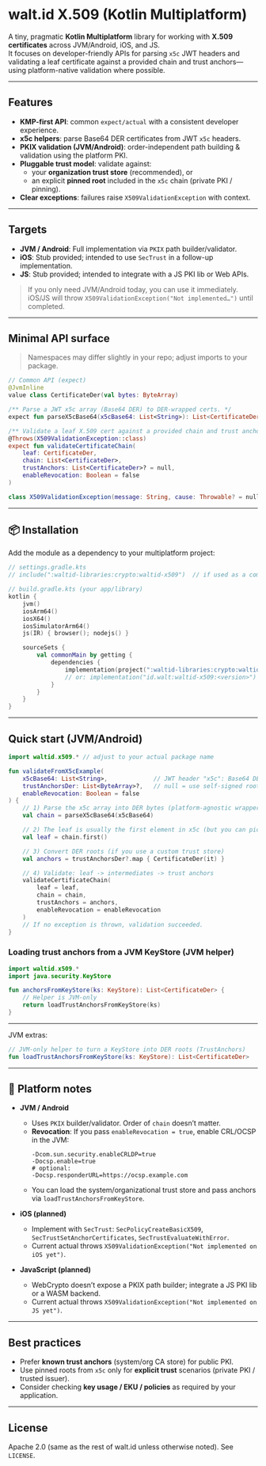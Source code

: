 # walt.id X.509 (Kotlin Multiplatform)

A tiny, pragmatic **Kotlin Multiplatform** library for working with **X.509 certificates** across JVM/Android, iOS, and JS.  
It focuses on developer-friendly APIs for parsing `x5c` JWT headers and validating a leaf certificate against a provided chain and trust anchors—using platform-native validation where possible.

---

## Features

- **KMP-first API**: common `expect/actual` with a consistent developer experience.
- **x5c helpers**: parse Base64 DER certificates from JWT `x5c` headers.
- **PKIX validation (JVM/Android)**: order-independent path building & validation using the platform PKI.
- **Pluggable trust model**: validate against:
  - your **organization trust store** (recommended), or
  - an explicit **pinned root** included in the `x5c` chain (private PKI / pinning).
- **Clear exceptions**: failures raise `X509ValidationException` with context.

---

## Targets

- **JVM / Android**: Full implementation via `PKIX` path builder/validator.
- **iOS**: Stub provided; intended to use `SecTrust` in a follow-up implementation.
- **JS**: Stub provided; intended to integrate with a JS PKI lib or Web APIs.

> If you only need JVM/Android today, you can use it immediately. iOS/JS will throw `X509ValidationException("Not implemented…")` until completed.

---

## Minimal API surface

> Namespaces may differ slightly in your repo; adjust imports to your package.

```kotlin
// Common API (expect)
@JvmInline
value class CertificateDer(val bytes: ByteArray)

/** Parse a JWT x5c array (Base64 DER) to DER-wrapped certs. */
expect fun parseX5cBase64(x5cBase64: List<String>): List<CertificateDer>

/** Validate a leaf X.509 cert against a provided chain and trust anchors. */
@Throws(X509ValidationException::class)
expect fun validateCertificateChain(
    leaf: CertificateDer,
    chain: List<CertificateDer>,
    trustAnchors: List<CertificateDer>? = null,
    enableRevocation: Boolean = false
)

class X509ValidationException(message: String, cause: Throwable? = null) : Exception(message, cause)
```

---

## 📦 Installation

Add the module as a dependency to your multiplatform project:

```kotlin
// settings.gradle.kts
// include(":waltid-libraries:crypto:waltid-x509")  // if used as a composite build/module

// build.gradle.kts (your app/library)
kotlin {
    jvm()
    iosArm64()
    iosX64()
    iosSimulatorArm64()
    js(IR) { browser(); nodejs() }

    sourceSets {
        val commonMain by getting {
            dependencies {
                implementation(project(":waltid-libraries:crypto:waltid-x509"))
                // or: implementation("id.walt:waltid-x509:<version>") when published
            }
        }
    }
}
```

---

## Quick start (JVM/Android)

```kotlin
import waltid.x509.* // adjust to your actual package name

fun validateFromX5cExample(
    x5cBase64: List<String>,             // JWT header "x5c": Base64 DER certs
    trustAnchorsDer: List<ByteArray>?,   // null = use self-signed root from chain (pinning/private PKI)
    enableRevocation: Boolean = false
) {
    // 1) Parse the x5c array into DER bytes (platform-agnostic wrapper)
    val chain = parseX5cBase64(x5cBase64)

    // 2) The leaf is usually the first element in x5c (but you can pick explicitly)
    val leaf = chain.first()

    // 3) Convert DER roots (if you use a custom trust store)
    val anchors = trustAnchorsDer?.map { CertificateDer(it) }

    // 4) Validate: leaf -> intermediates -> trust anchors
    validateCertificateChain(
        leaf = leaf,
        chain = chain,
        trustAnchors = anchors,
        enableRevocation = enableRevocation
    )
    // If no exception is thrown, validation succeeded.
}
```

### Loading trust anchors from a JVM KeyStore (JVM helper)

```kotlin
import waltid.x509.*
import java.security.KeyStore

fun anchorsFromKeyStore(ks: KeyStore): List<CertificateDer> {
    // Helper is JVM-only
    return loadTrustAnchorsFromKeyStore(ks)
}
```

---

JVM extras:

```kotlin
// JVM-only helper to turn a KeyStore into DER roots (TrustAnchors)
fun loadTrustAnchorsFromKeyStore(ks: KeyStore): List<CertificateDer>
```

---

## 📱 Platform notes

- **JVM / Android**
  - Uses `PKIX` builder/validator. Order of `chain` doesn’t matter.
  - **Revocation**: If you pass `enableRevocation = true`, enable CRL/OCSP in the JVM:
    ```
    -Dcom.sun.security.enableCRLDP=true
    -Docsp.enable=true
    # optional:
    -Docsp.responderURL=https://ocsp.example.com
    ```
  - You can load the system/organizational trust store and pass anchors via `loadTrustAnchorsFromKeyStore`.

- **iOS (planned)**
  - Implement with `SecTrust`: `SecPolicyCreateBasicX509`, `SecTrustSetAnchorCertificates`, `SecTrustEvaluateWithError`.
  - Current actual throws `X509ValidationException("Not implemented on iOS yet")`.

- **JavaScript (planned)**
  - WebCrypto doesn’t expose a PKIX path builder; integrate a JS PKI lib or a WASM backend.
  - Current actual throws `X509ValidationException("Not implemented on JS yet")`.

---

## Best practices

- Prefer **known trust anchors** (system/org CA store) for public PKI.
- Use pinned roots from `x5c` only for **explicit trust** scenarios (private PKI / trusted issuer).
- Consider checking **key usage / EKU / policies** as required by your application.


---

## License

Apache 2.0 (same as the rest of walt.id unless otherwise noted). See `LICENSE`.

